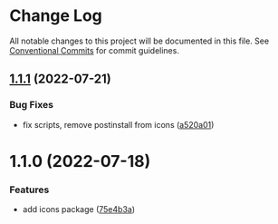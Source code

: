 # Change Log

All notable changes to this project will be documented in this file.
See [Conventional Commits](https://conventionalcommits.org) for commit guidelines.

## [1.1.1](https://github.com/SergeyBondar93/liba/compare/@cheaaa/icons@1.1.0...@cheaaa/icons@1.1.1) (2022-07-21)


### Bug Fixes

* fix scripts, remove postinstall from icons ([a520a01](https://github.com/SergeyBondar93/liba/commit/a520a015edbf82a5191b6deca8388ac695189656))





# 1.1.0 (2022-07-18)


### Features

* add icons package ([75e4b3a](https://github.com/SergeyBondar93/liba/commit/75e4b3aa9f102631f1470e92b68a7d19f1a0bf17))
